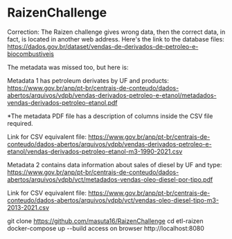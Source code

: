 # RaizenChallenge

Correction: The Raizen challenge gives wrong data, then the correct data, in fact, is located in another web address.
Here's the link to the database files:
https://dados.gov.br/dataset/vendas-de-derivados-de-petroleo-e-biocombustiveis


The metadata was missed too, but here is:

Metadata 1 has petroleum derivates by UF and products:
https://www.gov.br/anp/pt-br/centrais-de-conteudo/dados-abertos/arquivos/vdpb/vendas-derivados-petroleo-e-etanol/metadados-vendas-derivados-petroleo-etanol.pdf

*The metadata PDF file has a description of columns inside the CSV file required.

Link for CSV equivalent file:
https://www.gov.br/anp/pt-br/centrais-de-conteudo/dados-abertos/arquivos/vdpb/vendas-derivados-petroleo-e-etanol/vendas-derivados-petroleo-etanol-m3-1990-2021.csv

Metadata 2 contains data information about sales of diesel by UF and type:
https://www.gov.br/anp/pt-br/centrais-de-conteudo/dados-abertos/arquivos/vdpb/vct/metadados-vendas-oleo-diesel-por-tipo.pdf

Link for CSV equivalent file:
https://www.gov.br/anp/pt-br/centrais-de-conteudo/dados-abertos/arquivos/vdpb/vct/vendas-oleo-diesel-tipo-m3-2013-2021.csv


git clone https://github.com/masuta16/RaizenChallenge cd etl-raizen 
docker-compose up --build 
access on browser 
http://localhost:8080


